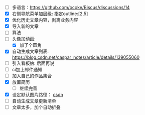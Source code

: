 - [ ] 多语言：https://github.com/ocoke/Biscus/discussions/14
- [x] 右侧导航菜单加层级: 指定outline:[2,5]
- [x] 优化历史文章内容，剥离业务内容
- [x] 导入新的文章
- [ ] 算法
- [ ] 头像加动画: 
    - [x] 加了个圆角
- [x] 自动生成文章列表: https://blog.csdn.net/caspar_notes/article/details/139055060
- [ ] 引入看板娘: 后面再说
- [ ] ci加上邮件通知
- [ ] 加入自己的作品集合
- [x] 放置简历
    - [ ] 继续完善
- [x] 设定默认图片路径： [csdn](https://blog.csdn.net/dxtql/article/details/126238947#:~:text=%E5%9C%A8Obsidian%E7%9A%84%E9%A1%B5%E9%9D%A2%E7%BC%96%E8%BE%91%E6%97%B6%EF%BC%8C%E5%8F%AF%E4%BB%A5%E5%88%B0%E6%96%87%E4%BB%B6%E5%A4%B9%E9%87%8C%E6%8B%B7%E8%B4%9D%E4%B8%80%E5%BC%A0%E5%9B%BE%E7%89%87%EF%BC%8C%E7%84%B6%E5%90%8E%E5%88%B0Obsidian%E9%A1%B5%E9%9D%A2%E7%B2%98%E8%B4%B4%EF%BC%8C%E9%BB%8F%E8%B4%B4%E5%90%8E%EF%BC%8C%E8%BF%99%E4%B8%AA%E5%9B%BE%E7%89%87%E4%BC%9A%E4%BF%9D%E5%AD%98%E5%88%B0%E6%9C%80%E5%88%9D%E5%88%9B%E5%BB%BA%E8%BF%99%E4%B8%AA%E5%BA%93%E7%9A%84%E6%A0%B9%E7%9B%AE%E5%BD%95%E3%80%82%20%E8%BF%99%E6%A0%B7%E4%BF%9D%E5%AD%98%E4%B8%8D%E8%A7%84%E8%8C%83%EF%BC%8C%E5%B0%A4%E5%85%B6%E4%BD%A0%E8%AE%BE%E7%BD%AE%E4%BA%86%E5%A4%9A%E4%B8%AA%E6%96%87%E4%BB%B6%E5%A4%B9%EF%BC%8C%E7%94%9A%E8%87%B3%E5%87%A0%E5%B1%82%E6%96%87%E4%BB%B6%E5%A4%B9%E5%90%8E%EF%BC%8C%E5%B0%B1%E5%BE%88%E4%B9%B1%E3%80%82%20%E6%9C%80%E5%A5%BD%E7%9A%84%E6%96%B9%E5%BC%8F%E6%98%AF%EF%BC%8C%E8%AE%BE%E7%BD%AE%E5%9B%BE%E7%89%87%E4%BF%9D%E5%AD%98%E5%9C%A8%E5%BD%93%E5%89%8D%E6%89%80%E5%9C%A8%E6%96%87%E4%BB%B6%E5%A4%B9%E4%B8%8B%E6%96%B9%E7%9A%84%E6%9F%90%E4%B8%AA%E7%9B%AE%E5%BD%95%E4%B8%AD%EF%BC%8C%E5%85%B7%E4%BD%93%E6%B5%81%E7%A8%8B%E5%A6%82%E4%B8%8B%EF%BC%9A%20%E7%82%B9%E5%87%BB%E5%B7%A6%E4%B8%8B%E8%A7%92%E8%AE%BE%E9%BD%BF%E8%BD%AE%E5%9B%BE%E8%A1%A8%EF%BC%88%20%E8%AE%BE%E7%BD%AE%20%EF%BC%89%20%E7%82%B9%E5%87%BB%E2%80%9C%E9%80%89%E9%A1%B9%E2%80%9D%E4%B8%8B%E6%96%B9%E2%80%9C%20%E6%96%87%E4%BB%B6%E4%B8%8E%E9%93%BE%E6%8E%A5,%E2%80%9D%20%E6%89%BE%E5%88%B0%E6%9C%80%E4%B8%8B%E6%96%B9%E7%9A%84%E2%80%9C%20%E6%96%B0%E9%99%84%E4%BB%B6%E7%9A%84%E9%BB%98%E8%AE%A4%E4%BD%8D%E7%BD%AE%20%E2%80%9D%EF%BC%8C%E7%82%B9%E5%87%BB%E5%8F%B3%E4%BE%A7%E7%9A%84%20%E4%B8%8B%E6%8B%89%E8%8F%9C%E5%8D%95%20%EF%BC%8C%E9%80%89%E6%8B%A9%E2%80%9C%20%E5%BD%93%E5%89%8D%E6%96%87%E4%BB%B6%E5%A4%B9%E4%B8%8B%E5%88%B6%E5%AE%9A%E7%9A%84%E5%AD%90%E6%96%87%E4%BB%B6%E5%A4%B9%E4%B8%AD%20%E2%80%9D%E3%80%82)
- [ ] 自动生成文章更新清单
- [ ] 文章太多，加个自动折叠
